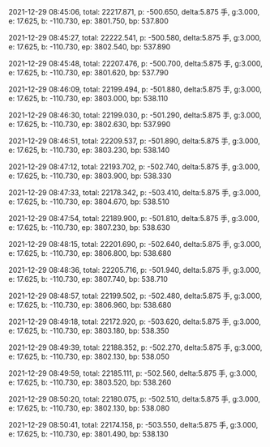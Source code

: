 2021-12-29 08:45:06, total: 22217.871, p: -500.650, delta:5.875 手, g:3.000, e: 17.625, b: -110.730, ep: 3801.750, bp: 537.800

2021-12-29 08:45:27, total: 22222.541, p: -500.580, delta:5.875 手, g:3.000, e: 17.625, b: -110.730, ep: 3802.540, bp: 537.890

2021-12-29 08:45:48, total: 22207.476, p: -500.700, delta:5.875 手, g:3.000, e: 17.625, b: -110.730, ep: 3801.620, bp: 537.790

2021-12-29 08:46:09, total: 22199.494, p: -501.880, delta:5.875 手, g:3.000, e: 17.625, b: -110.730, ep: 3803.000, bp: 538.110

2021-12-29 08:46:30, total: 22199.030, p: -501.290, delta:5.875 手, g:3.000, e: 17.625, b: -110.730, ep: 3802.630, bp: 537.990

2021-12-29 08:46:51, total: 22209.537, p: -501.890, delta:5.875 手, g:3.000, e: 17.625, b: -110.730, ep: 3803.230, bp: 538.140

2021-12-29 08:47:12, total: 22193.702, p: -502.740, delta:5.875 手, g:3.000, e: 17.625, b: -110.730, ep: 3803.900, bp: 538.330

2021-12-29 08:47:33, total: 22178.342, p: -503.410, delta:5.875 手, g:3.000, e: 17.625, b: -110.730, ep: 3804.670, bp: 538.510

2021-12-29 08:47:54, total: 22189.900, p: -501.810, delta:5.875 手, g:3.000, e: 17.625, b: -110.730, ep: 3807.230, bp: 538.630

2021-12-29 08:48:15, total: 22201.690, p: -502.640, delta:5.875 手, g:3.000, e: 17.625, b: -110.730, ep: 3806.800, bp: 538.680

2021-12-29 08:48:36, total: 22205.716, p: -501.940, delta:5.875 手, g:3.000, e: 17.625, b: -110.730, ep: 3807.740, bp: 538.710

2021-12-29 08:48:57, total: 22199.502, p: -502.480, delta:5.875 手, g:3.000, e: 17.625, b: -110.730, ep: 3806.960, bp: 538.680

2021-12-29 08:49:18, total: 22172.920, p: -503.620, delta:5.875 手, g:3.000, e: 17.625, b: -110.730, ep: 3803.180, bp: 538.350

2021-12-29 08:49:39, total: 22188.352, p: -502.270, delta:5.875 手, g:3.000, e: 17.625, b: -110.730, ep: 3802.130, bp: 538.050

2021-12-29 08:49:59, total: 22185.111, p: -502.560, delta:5.875 手, g:3.000, e: 17.625, b: -110.730, ep: 3803.520, bp: 538.260

2021-12-29 08:50:20, total: 22180.075, p: -502.510, delta:5.875 手, g:3.000, e: 17.625, b: -110.730, ep: 3802.130, bp: 538.080

2021-12-29 08:50:41, total: 22174.158, p: -503.550, delta:5.875 手, g:3.000, e: 17.625, b: -110.730, ep: 3801.490, bp: 538.130